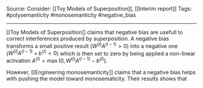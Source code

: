 Source: 
Consider: [[Toy Models of Superposition]], [[Interim report]]
Tags: #polysemanticity #monosemanticity #negative_bias
______________
[[Toy Models of Superposition]] claims that negative bias are usefull to correct interferences produced by superposition. 
A negative bias transforms a small positive result ($W^{(l)}A^{(l-1)} > 0$) into a negative one ($W^{(l)}A^{(l-1)} + b^{(l)} < 0$) which is then set to zero by being applied a non-linear activation $A^{(l)} = \max(0, W^{(l)}A^{(l-1)} - b^{(l)})$. 

However, [[Engineering monosemanticity]] claims that a negative bias helps with pushing the model toward monosematicity. Their results shows that 
